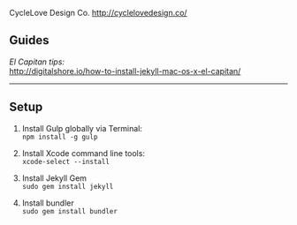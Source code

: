 CycleLove Design Co.
http://cyclelovedesign.co/

## Guides

*El Capitan tips:*  
 http://digitalshore.io/how-to-install-jekyll-mac-os-x-el-capitan/

----
## Setup

1. Install Gulp globally via Terminal:  
`npm install -g gulp`

2. Install Xcode command line tools:  
`xcode-select --install`

3. Install Jekyll Gem  
`sudo gem install jekyll`

4. Install bundler  
`sudo gem install bundler`
